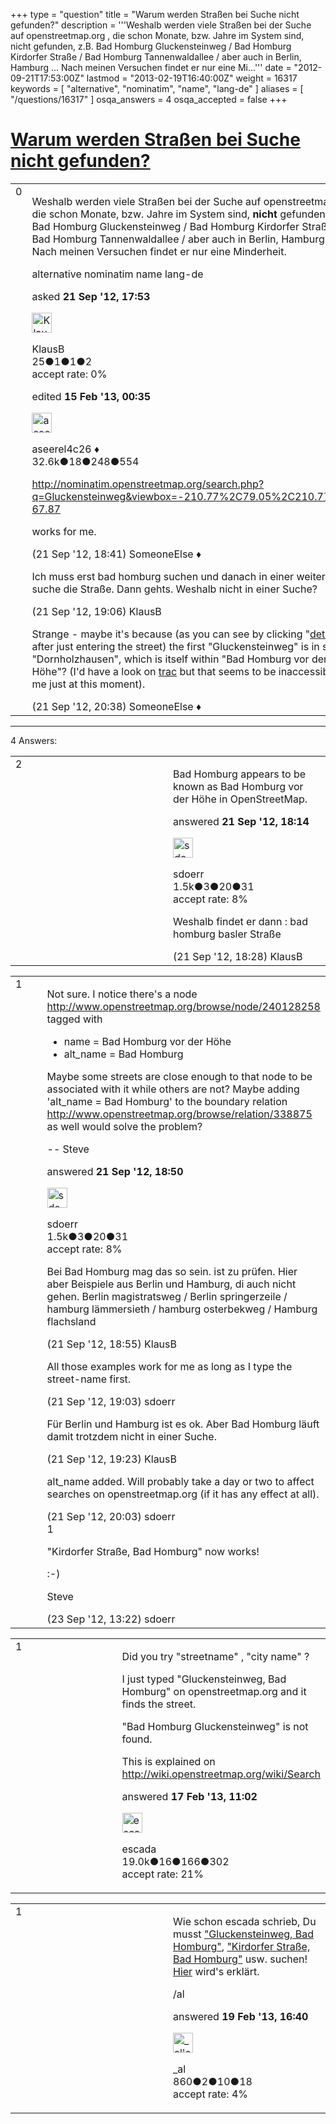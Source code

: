 +++
type = "question"
title = "Warum werden Straßen bei Suche nicht gefunden?"
description = '''Weshalb werden viele Straßen bei der Suche auf openstreetmap.org , die schon Monate, bzw. Jahre im System sind, nicht gefunden, z.B. Bad Homburg Gluckensteinweg / Bad Homburg Kirdorfer Straße / Bad Homburg Tannenwaldallee / aber auch in Berlin, Hamburg ... Nach meinen Versuchen findet er nur eine Mi...'''
date = "2012-09-21T17:53:00Z"
lastmod = "2013-02-19T16:40:00Z"
weight = 16317
keywords = [ "alternative", "nominatim", "name", "lang-de" ]
aliases = [ "/questions/16317" ]
osqa_answers = 4
osqa_accepted = false
+++

<div class="headNormal">

# [Warum werden Straßen bei Suche nicht gefunden?](/questions/16317/warum-werden-straen-bei-suche-nicht-gefunden)

</div>

<div id="main-body">

<div id="askform">

<table id="question-table" style="width:100%;">
<colgroup>
<col style="width: 50%" />
<col style="width: 50%" />
</colgroup>
<tbody>
<tr>
<td style="width: 30px; vertical-align: top"><div class="vote-buttons">
<span id="post-16317-upvote" class="ajax-command post-vote up" rel="nofollow" title="I like this post (click again to cancel)"> </span>
<div id="post-16317-score" class="post-score" title="current number of votes">
0
</div>
<span id="post-16317-downvote" class="ajax-command post-vote down" rel="nofollow" title="I dont like this post (click again to cancel)"> </span> <span id="favorite-mark" class="ajax-command favorite-mark" rel="nofollow" title="mark/unmark this question as favorite (click again to cancel)"> </span>
<div id="favorite-count" class="favorite-count">
&#10;</div>
</div></td>
<td><div id="item-right">
<div class="question-body">
<p>Weshalb werden viele Straßen bei der Suche auf openstreetmap.org , die schon Monate, bzw. Jahre im System sind, <strong>nicht</strong> gefunden, z.B. Bad Homburg Gluckensteinweg / Bad Homburg Kirdorfer Straße / Bad Homburg Tannenwaldallee / aber auch in Berlin, Hamburg ... Nach meinen Versuchen findet er nur eine Minderheit.</p>
</div>
<div id="question-tags" class="tags-container tags">
<span class="post-tag tag-link-alternative" rel="tag" title="see questions tagged &#39;alternative&#39;">alternative</span> <span class="post-tag tag-link-nominatim" rel="tag" title="see questions tagged &#39;nominatim&#39;">nominatim</span> <span class="post-tag tag-link-name" rel="tag" title="see questions tagged &#39;name&#39;">name</span> <span class="post-tag tag-link-lang-de" rel="tag" title="see questions tagged &#39;lang-de&#39;">lang-de</span>
</div>
<div id="question-controls" class="post-controls">
&#10;</div>
<div class="post-update-info-container">
<div class="post-update-info post-update-info-user">
<p>asked <strong>21 Sep '12, 17:53</strong></p>
<img src="https://secure.gravatar.com/avatar/3b244f3b9d561edfc143b9190c959632?s=32&amp;d=identicon&amp;r=g" class="gravatar" width="32" height="32" alt="KlausB&#39;s gravatar image" />
<p><span>KlausB</span><br />
<span class="score" title="25 reputation points">25</span><span title="1 badges"><span class="badge1">●</span><span class="badgecount">1</span></span><span title="1 badges"><span class="silver">●</span><span class="badgecount">1</span></span><span title="2 badges"><span class="bronze">●</span><span class="badgecount">2</span></span><br />
<span class="accept_rate" title="Rate of the user&#39;s accepted answers">accept rate:</span> <span title="KlausB has no accepted answers">0%</span></p>
</div>
<div class="post-update-info post-update-info-edited">
<p><span> edited <strong>15 Feb '13, 00:35</strong> </span></p>
<img src="https://secure.gravatar.com/avatar/66f0dc05b44574e3894be07b0b37cf37?s=32&amp;d=identicon&amp;r=g" class="gravatar" width="32" height="32" alt="aseerel4c26&#39;s gravatar image" />
<p><span>aseerel4c26 ♦</span><br />
<span class="score" title="32615 reputation points"><span>32.6k</span></span><span title="18 badges"><span class="badge1">●</span><span class="badgecount">18</span></span><span title="248 badges"><span class="silver">●</span><span class="badgecount">248</span></span><span title="554 badges"><span class="bronze">●</span><span class="badgecount">554</span></span></p>
</div>
</div>
<div id="comments-container-16317" class="comments-container">
<span id="16322"></span>
<div id="comment-16322" class="comment">
<div id="post-16322-score" class="comment-score">
&#10;</div>
<div class="comment-text">
<p><a href="http://nominatim.openstreetmap.org/search.php?q=Gluckensteinweg&amp;viewbox=-210.77%2C79.05%2C210.77%2C-67.87">http://nominatim.openstreetmap.org/search.php?q=Gluckensteinweg&amp;viewbox=-210.77%2C79.05%2C210.77%2C-67.87</a></p>
<p>works for me.</p>
</div>
<div id="comment-16322-info" class="comment-info">
<span class="comment-age">(21 Sep '12, 18:41)</span> <span class="comment-user userinfo">SomeoneElse ♦</span>
</div>
</div>
<span id="16326"></span>
<div id="comment-16326" class="comment">
<div id="post-16326-score" class="comment-score">
&#10;</div>
<div class="comment-text">
<p>Ich muss erst bad homburg suchen und danach in einer weiteren suche die Straße. Dann gehts. Weshalb nicht in einer Suche?</p>
</div>
<div id="comment-16326-info" class="comment-info">
<span class="comment-age">(21 Sep '12, 19:06)</span> <span class="comment-user userinfo">KlausB</span>
</div>
</div>
<span id="16330"></span>
<div id="comment-16330" class="comment">
<div id="post-16330-score" class="comment-score">
&#10;</div>
<div class="comment-text">
<p>Strange - maybe it's because (as you can see by clicking "<a href="http://nominatim.openstreetmap.org/details.php?place_id=135020220">details</a>" after just entering the street) the first "Gluckensteinweg" is in suburb "Dornholzhausen", which is itself within "Bad Homburg vor der Höhe"? (I'd have a look on <a href="http://trac.openstreetmap.org/query?status=new&amp;status=assigned&amp;status=reopened&amp;component=nominatim&amp;order=priority">trac</a> but that seems to be inaccessible to me just at this moment).</p>
</div>
<div id="comment-16330-info" class="comment-info">
<span class="comment-age">(21 Sep '12, 20:38)</span> <span class="comment-user userinfo">SomeoneElse ♦</span>
</div>
</div>
</div>
<div id="comment-tools-16317" class="comment-tools">
&#10;</div>
<div class="clear">
&#10;</div>
<div id="comment-16317-form-container" class="comment-form-container">
&#10;</div>
<div class="clear">
&#10;</div>
</div></td>
</tr>
</tbody>
</table>

------------------------------------------------------------------------

<div class="tabBar">

<span id="sort-top"></span>

<div class="headQuestions">

4 Answers:

</div>

</div>

<span id="16320"></span>

<div id="answer-container-16320" class="answer">

<table style="width:100%;">
<colgroup>
<col style="width: 50%" />
<col style="width: 50%" />
</colgroup>
<tbody>
<tr>
<td style="width: 30px; vertical-align: top"><div class="vote-buttons">
<span id="post-16320-upvote" class="ajax-command post-vote up" rel="nofollow" title="I like this post (click again to cancel)"> </span>
<div id="post-16320-score" class="post-score" title="current number of votes">
2
</div>
<span id="post-16320-downvote" class="ajax-command post-vote down" rel="nofollow" title="I dont like this post (click again to cancel)"> </span>
</div></td>
<td><div class="item-right">
<div class="answer-body">
<p>Bad Homburg appears to be known as Bad Homburg vor der Höhe in OpenStreetMap.</p>
</div>
<div class="answer-controls post-controls">
&#10;</div>
<div class="post-update-info-container">
<div class="post-update-info post-update-info-user">
<p>answered <strong>21 Sep '12, 18:14</strong></p>
<img src="https://secure.gravatar.com/avatar/e3fd0c6e01ccf0d708c0d2fba9a03467?s=32&amp;d=identicon&amp;r=g" class="gravatar" width="32" height="32" alt="sdoerr&#39;s gravatar image" />
<p><span>sdoerr</span><br />
<span class="score" title="1461 reputation points"><span>1.5k</span></span><span title="3 badges"><span class="badge1">●</span><span class="badgecount">3</span></span><span title="20 badges"><span class="silver">●</span><span class="badgecount">20</span></span><span title="31 badges"><span class="bronze">●</span><span class="badgecount">31</span></span><br />
<span class="accept_rate" title="Rate of the user&#39;s accepted answers">accept rate:</span> <span title="sdoerr has 3 accepted answers">8%</span></p>
</div>
</div>
<div id="comments-container-16320" class="comments-container">
<span id="16321"></span>
<div id="comment-16321" class="comment">
<div id="post-16321-score" class="comment-score">
&#10;</div>
<div class="comment-text">
<p>Weshalb findet er dann : bad homburg basler Straße</p>
</div>
<div id="comment-16321-info" class="comment-info">
<span class="comment-age">(21 Sep '12, 18:28)</span> <span class="comment-user userinfo">KlausB</span>
</div>
</div>
</div>
<div id="comment-tools-16320" class="comment-tools">
&#10;</div>
<div class="clear">
&#10;</div>
<div id="comment-16320-form-container" class="comment-form-container">
&#10;</div>
<div class="clear">
&#10;</div>
</div></td>
</tr>
</tbody>
</table>

</div>

<span id="16323"></span>

<div id="answer-container-16323" class="answer">

<table style="width:100%;">
<colgroup>
<col style="width: 50%" />
<col style="width: 50%" />
</colgroup>
<tbody>
<tr>
<td style="width: 30px; vertical-align: top"><div class="vote-buttons">
<span id="post-16323-upvote" class="ajax-command post-vote up" rel="nofollow" title="I like this post (click again to cancel)"> </span>
<div id="post-16323-score" class="post-score" title="current number of votes">
1
</div>
<span id="post-16323-downvote" class="ajax-command post-vote down" rel="nofollow" title="I dont like this post (click again to cancel)"> </span>
</div></td>
<td><div class="item-right">
<div class="answer-body">
<p>Not sure. I notice there's a node <a href="http://www.openstreetmap.org/browse/node/240128258">http://www.openstreetmap.org/browse/node/240128258</a> tagged with</p>
<ul>
<li>name = Bad Homburg vor der Höhe</li>
<li>alt_name = Bad Homburg</li>
</ul>
<p>Maybe some streets are close enough to that node to be associated with it while others are not? Maybe adding 'alt_name = Bad Homburg' to the boundary relation <a href="http://www.openstreetmap.org/browse/relation/338875">http://www.openstreetmap.org/browse/relation/338875</a> as well would solve the problem?</p>
<p>-- Steve</p>
</div>
<div class="answer-controls post-controls">
&#10;</div>
<div class="post-update-info-container">
<div class="post-update-info post-update-info-user">
<p>answered <strong>21 Sep '12, 18:50</strong></p>
<img src="https://secure.gravatar.com/avatar/e3fd0c6e01ccf0d708c0d2fba9a03467?s=32&amp;d=identicon&amp;r=g" class="gravatar" width="32" height="32" alt="sdoerr&#39;s gravatar image" />
<p><span>sdoerr</span><br />
<span class="score" title="1461 reputation points"><span>1.5k</span></span><span title="3 badges"><span class="badge1">●</span><span class="badgecount">3</span></span><span title="20 badges"><span class="silver">●</span><span class="badgecount">20</span></span><span title="31 badges"><span class="bronze">●</span><span class="badgecount">31</span></span><br />
<span class="accept_rate" title="Rate of the user&#39;s accepted answers">accept rate:</span> <span title="sdoerr has 3 accepted answers">8%</span></p>
</div>
</div>
<div id="comments-container-16323" class="comments-container">
<span id="16324"></span>
<div id="comment-16324" class="comment">
<div id="post-16324-score" class="comment-score">
&#10;</div>
<div class="comment-text">
<p>Bei Bad Homburg mag das so sein. ist zu prüfen. Hier aber Beispiele aus Berlin und Hamburg, di auch nicht gehen. Berlin magistratsweg / Berlin springerzeile / hamburg lämmersieth / hamburg osterbekweg / Hamburg flachsland</p>
</div>
<div id="comment-16324-info" class="comment-info">
<span class="comment-age">(21 Sep '12, 18:55)</span> <span class="comment-user userinfo">KlausB</span>
</div>
</div>
<span id="16325"></span>
<div id="comment-16325" class="comment">
<div id="post-16325-score" class="comment-score">
&#10;</div>
<div class="comment-text">
<p>All those examples work for me as long as I type the street-name first.</p>
</div>
<div id="comment-16325-info" class="comment-info">
<span class="comment-age">(21 Sep '12, 19:03)</span> <span class="comment-user userinfo">sdoerr</span>
</div>
</div>
<span id="16327"></span>
<div id="comment-16327" class="comment">
<div id="post-16327-score" class="comment-score">
&#10;</div>
<div class="comment-text">
<p>Für Berlin und Hamburg ist es ok. Aber Bad Homburg läuft damit trotzdem nicht in einer Suche.</p>
</div>
<div id="comment-16327-info" class="comment-info">
<span class="comment-age">(21 Sep '12, 19:23)</span> <span class="comment-user userinfo">KlausB</span>
</div>
</div>
<span id="16329"></span>
<div id="comment-16329" class="comment">
<div id="post-16329-score" class="comment-score">
&#10;</div>
<div class="comment-text">
<p>alt_name added. Will probably take a day or two to affect searches on openstreetmap.org (if it has any effect at all).</p>
</div>
<div id="comment-16329-info" class="comment-info">
<span class="comment-age">(21 Sep '12, 20:03)</span> <span class="comment-user userinfo">sdoerr</span>
</div>
</div>
<span id="16370"></span>
<div id="comment-16370" class="comment">
<div id="post-16370-score" class="comment-score">
1
</div>
<div class="comment-text">
<p>"Kirdorfer Straße, Bad Homburg" now works!</p>
<p>:-)</p>
<p>Steve</p>
</div>
<div id="comment-16370-info" class="comment-info">
<span class="comment-age">(23 Sep '12, 13:22)</span> <span class="comment-user userinfo">sdoerr</span>
</div>
</div>
</div>
<div id="comment-tools-16323" class="comment-tools">
&#10;</div>
<div class="clear">
&#10;</div>
<div id="comment-16323-form-container" class="comment-form-container">
&#10;</div>
<div class="clear">
&#10;</div>
</div></td>
</tr>
</tbody>
</table>

</div>

<span id="19994"></span>

<div id="answer-container-19994" class="answer">

<table style="width:100%;">
<colgroup>
<col style="width: 50%" />
<col style="width: 50%" />
</colgroup>
<tbody>
<tr>
<td style="width: 30px; vertical-align: top"><div class="vote-buttons">
<span id="post-19994-upvote" class="ajax-command post-vote up" rel="nofollow" title="I like this post (click again to cancel)"> </span>
<div id="post-19994-score" class="post-score" title="current number of votes">
1
</div>
<span id="post-19994-downvote" class="ajax-command post-vote down" rel="nofollow" title="I dont like this post (click again to cancel)"> </span>
</div></td>
<td><div class="item-right">
<div class="answer-body">
<p>Did you try "streetname" , "city name" ?</p>
<p>I just typed "Gluckensteinweg, Bad Homburg" on openstreetmap.org and it finds the street.</p>
<p>"Bad Homburg Gluckensteinweg" is not found.</p>
<p>This is explained on <a href="http://wiki.openstreetmap.org/wiki/Search">http://wiki.openstreetmap.org/wiki/Search</a></p>
</div>
<div class="answer-controls post-controls">
&#10;</div>
<div class="post-update-info-container">
<div class="post-update-info post-update-info-user">
<p>answered <strong>17 Feb '13, 11:02</strong></p>
<img src="https://secure.gravatar.com/avatar/813a136afe7d4c95fd5bccdd78705e0e?s=32&amp;d=identicon&amp;r=g" class="gravatar" width="32" height="32" alt="escada&#39;s gravatar image" />
<p><span>escada</span><br />
<span class="score" title="19043 reputation points"><span>19.0k</span></span><span title="16 badges"><span class="badge1">●</span><span class="badgecount">16</span></span><span title="166 badges"><span class="silver">●</span><span class="badgecount">166</span></span><span title="302 badges"><span class="bronze">●</span><span class="badgecount">302</span></span><br />
<span class="accept_rate" title="Rate of the user&#39;s accepted answers">accept rate:</span> <span title="escada has 97 accepted answers">21%</span></p>
</div>
</div>
<div id="comments-container-19994" class="comments-container">
&#10;</div>
<div id="comment-tools-19994" class="comment-tools">
&#10;</div>
<div class="clear">
&#10;</div>
<div id="comment-19994-form-container" class="comment-form-container">
&#10;</div>
<div class="clear">
&#10;</div>
</div></td>
</tr>
</tbody>
</table>

</div>

<span id="20041"></span>

<div id="answer-container-20041" class="answer">

<table style="width:100%;">
<colgroup>
<col style="width: 50%" />
<col style="width: 50%" />
</colgroup>
<tbody>
<tr>
<td style="width: 30px; vertical-align: top"><div class="vote-buttons">
<span id="post-20041-upvote" class="ajax-command post-vote up" rel="nofollow" title="I like this post (click again to cancel)"> </span>
<div id="post-20041-score" class="post-score" title="current number of votes">
1
</div>
<span id="post-20041-downvote" class="ajax-command post-vote down" rel="nofollow" title="I dont like this post (click again to cancel)"> </span>
</div></td>
<td><div class="item-right">
<div class="answer-body">
<p>Wie schon escada schrieb, Du musst <a href="http://nominatim.openstreetmap.org/search.php?q=Gluckensteinweg%2C+Bad+Homburg">"Gluckensteinweg, Bad Homburg"</a>, <a href="http://nominatim.openstreetmap.org/search.php?q=Kirdorfer+Stra%C3%9Fe%2C+Bad+Homburg">"Kirdorfer Straße, Bad Homburg"</a> usw. suchen! <a href="http://wiki.openstreetmap.org/wiki/DE:Nominatim#Suche">Hier</a> wird's erklärt.</p>
<p>/al</p>
</div>
<div class="answer-controls post-controls">
&#10;</div>
<div class="post-update-info-container">
<div class="post-update-info post-update-info-user">
<p>answered <strong>19 Feb '13, 16:40</strong></p>
<img src="https://secure.gravatar.com/avatar/5501080a7333d6383d6c545f076eaeba?s=32&amp;d=identicon&amp;r=g" class="gravatar" width="32" height="32" alt="_al&#39;s gravatar image" />
<p><span>_al</span><br />
<span class="score" title="860 reputation points">860</span><span title="2 badges"><span class="badge1">●</span><span class="badgecount">2</span></span><span title="10 badges"><span class="silver">●</span><span class="badgecount">10</span></span><span title="18 badges"><span class="bronze">●</span><span class="badgecount">18</span></span><br />
<span class="accept_rate" title="Rate of the user&#39;s accepted answers">accept rate:</span> <span title="_al has one accepted answer">4%</span></p>
</div>
</div>
<div id="comments-container-20041" class="comments-container">
&#10;</div>
<div id="comment-tools-20041" class="comment-tools">
&#10;</div>
<div class="clear">
&#10;</div>
<div id="comment-20041-form-container" class="comment-form-container">
&#10;</div>
<div class="clear">
&#10;</div>
</div></td>
</tr>
</tbody>
</table>

</div>

<div class="paginator-container-left">

</div>

</div>

</div>

